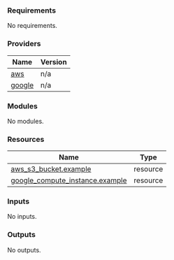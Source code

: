 ### Requirements

No requirements.

### Providers

| Name | Version |
|------|---------|
| <a name="provider_aws"></a> [aws](#provider\_aws) | n/a |
| <a name="provider_google"></a> [google](#provider\_google) | n/a |

### Modules

No modules.

### Resources

| Name | Type |
|------|------|
| [aws_s3_bucket.example](https://registry.terraform.io/providers/hashicorp/aws/latest/docs/resources/s3_bucket) | resource |
| [google_compute_instance.example](https://registry.terraform.io/providers/hashicorp/google/latest/docs/resources/compute_instance) | resource |

### Inputs

No inputs.

### Outputs

No outputs.
